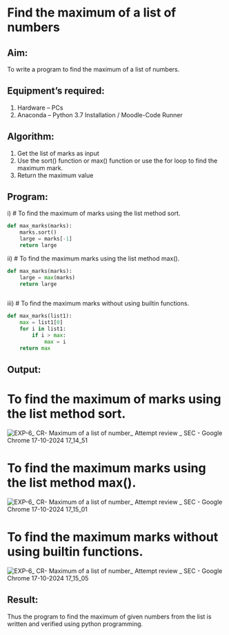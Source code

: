 # Find the maximum of a list of numbers
## Aim:
To write a program to find the maximum of a list of numbers.
## Equipment’s required:
1.	Hardware – PCs
2.	Anaconda – Python 3.7 Installation / Moodle-Code Runner
## Algorithm:
1.	Get the list of marks as input
2.	Use the sort() function or max() function or use the for loop to find the maximum mark.
3.	Return the maximum value
## Program:

i)	# To find the maximum of marks using the list method sort.
```Python
def max_marks(marks):
    marks.sort()
    large = marks[-1]
    return large
```

ii)	# To find the maximum marks using the list method max().
```Python
def max_marks(marks):
    large = max(marks)
    return large
    
```

iii) # To find the maximum marks without using builtin functions.
```Python
def max_marks(list1):
    max = list1[0]
    for i in list1:
        if i > max:
            max = i
    return max        
```



## Output:
# To find the maximum of marks using the list method sort.
![EXP-6_ CR- Maximum of a list of number_ Attempt review _ SEC - Google Chrome 17-10-2024 17_14_51](https://github.com/user-attachments/assets/d5928b6a-8a7a-4cff-9a3e-4ecc0ebb4ad5)
# To find the maximum marks using the list method max().
![EXP-6_ CR- Maximum of a list of number_ Attempt review _ SEC - Google Chrome 17-10-2024 17_15_01](https://github.com/user-attachments/assets/6664ca3f-aa21-4e36-8ac1-3676b45b02c2)
# To find the maximum marks without using builtin functions.
![EXP-6_ CR- Maximum of a list of number_ Attempt review _ SEC - Google Chrome 17-10-2024 17_15_05](https://github.com/user-attachments/assets/f4f4c845-3688-4f6f-973a-f1b055a14e24)

## Result:
Thus the program to find the maximum of given numbers from the list is written and verified using python programming.
